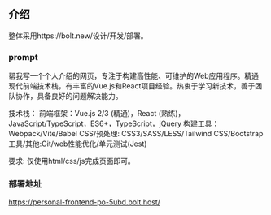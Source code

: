 ## 介绍

整体采用https://bolt.new/设计/开发/部署。  

### prompt

帮我写一个个人介绍的网页，专注于构建高性能、可维护的Web应用程序。精通现代前端技术栈，有丰富的Vue.js和React项目经验。热衷于学习新技术，善于团队协作，具备良好的问题解决能力。

技术栈：
    前端框架：Vue.js 2/3 (精通)，React (熟练)，JavaScript/TypeScript，ES6+，TypeScript，jQuery
    构建工具：Webpack/Vite/Babel
    CSS/预处理: CSS3/SASS/LESS/Tailwind CSS/Bootstrap
    工具/其他:Git/web性能优化/单元测试(Jest)

要求: 仅使用html/css/js完成页面即可。


### 部署地址

https://personal-frontend-po-5ubd.bolt.host/